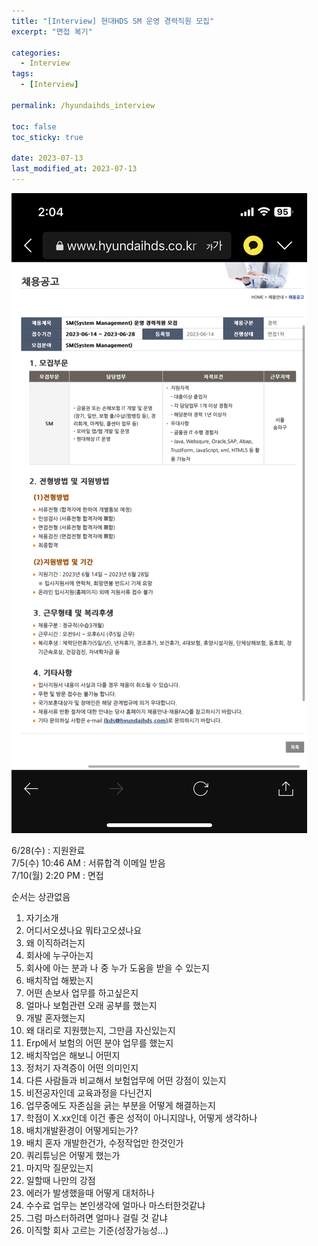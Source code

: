 ```yaml
---
title: "[Interview] 현대HDS SM 운영 경력직원 모집"
excerpt: "면접 복기"

categories:
  - Interview
tags:
  - [Interview]

permalink: /hyundaihds_interview

toc: false
toc_sticky: true

date: 2023-07-13
last_modified_at: 2023-07-13
---
```


![stack](/assets/images/posts_img/Interview/현대HDS.png)
 
6/28(수) : 지원완료   
7/5(수) 10:46 AM : 서류합격 이메일 받음   
7/10(월) 2:20 PM : 면접   

순서는 상관없음

1. 자기소개
2. 어디서오셨나요 뭐타고오셨나요
3. 왜 이직하려는지
4. 회사에 누구아는지 
5. 회사에 아는 분과 나 중 누가 도움을 받을 수 있는지
6. 배치작업 해봤는지
7. 어떤 손보사 업무를 하고싶은지
8. 얼마나 보험관련 오래 공부를 했는지
9. 개발 혼자했는지
10. 왜 대리로 지원했는지, 그만큼 자신있는지
11. Erp에서 보험의 어떤 분야 업무를 했는지
12. 배치작업은 해보니 어떤지
13. 정처기 자격증이 어떤 의미인지
14. 다른 사람들과 비교해서 보험업무에 어떤 강점이 있는지
15. 비전공자인데 교육과정을 다닌건지
16. 업무중에도 자존심을 긁는 부분을 어떻게 해결하는지
17. 학점이 X.xx인데 이건 좋은 성적이 아니지않나, 어떻게 생각하나
18. 배치개발환경이 어떻게되는가? 
19. 배치 혼자 개발한건가, 수정작업만 한것인가
20. 쿼리튜닝은 어떻게 했는가
21. 마지막 질문있는지
22. 일할때 나만의 강점
23. 에러가 발생했을때 어떻게 대처하나
24. 수수료 업무는 본인생각에 얼마나 마스터한것같냐
25. 그럼 마스터하려면 얼마나 걸릴 것 같냐
26. 이직할 회사 고르는 기준(성장가능성…)

